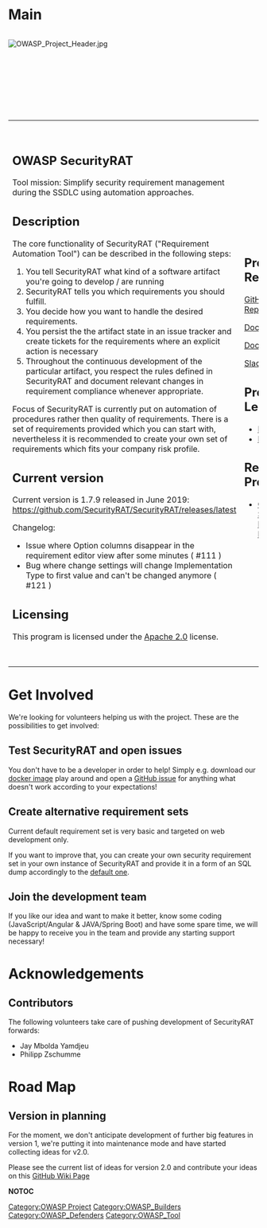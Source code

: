# Main

<div style="width:100%;height:160px;border:0,margin:0;overflow: hidden;">

![OWASP_Project_Header.jpg](OWASP_Project_Header.jpg
"OWASP_Project_Header.jpg")

</div>

<table>
<tbody>
<tr class="odd">
<td><h2 id="owasp_securityrat">OWASP SecurityRAT</h2>
<p>Tool mission: Simplify security requirement management during the SSDLC using automation approaches.</p>
<h2 id="description">Description</h2>
<p>The core functionality of SecurityRAT ("Requirement Automation Tool") can be described in the following steps:</p>
<ol>
<li>You tell SecurityRAT what kind of a software artifact you're going to develop / are running</li>
<li>SecurityRAT tells you which requirements you should fulfill.</li>
<li>You decide how you want to handle the desired requirements.</li>
<li>You persist the the artifact state in an issue tracker and create tickets for the requirements where an explicit action is necessary</li>
<li>Throughout the continuous development of the particular artifact, you respect the rules defined in SecurityRAT and document relevant changes in requirement compliance whenever appropriate.</li>
</ol>
<p>Focus of SecurityRAT is currently put on automation of procedures rather then quality of requirements. There is a set of requirements provided which you can start with, nevertheless it is recommended to create your own set of requirements which fits your company risk profile.</p>
<h2 id="current_version">Current version</h2>
<p>Current version is 1.7.9 released in June 2019: <a href="https://github.com/SecurityRAT/SecurityRAT/releases/latest">https://github.com/SecurityRAT/SecurityRAT/releases/latest</a></p>
<p>Changelog:</p>
<ul>
<li>Issue where Option columns disappear in the requirement editor view after some minutes ( #111 )</li>
<li>Bug where change settings will change Implementation Type to first value and can't be changed anymore ( #121 )</li>
</ul>
<h2 id="licensing">Licensing</h2>
<p>This program is licensed under the <a href="https://www.apache.org/licenses/LICENSE-2.0">Apache 2.0</a> license.</p></td>
<td><h2 id="project_resources">Project Resources</h2>
<p><a href="https://github.com/SecurityRAT/SecurityRAT/">GitHub Repository</a></p>
<p><a href="https://github.com/SecurityRAT/SecurityRAT-dockercompose">Docker Image</a></p>
<p><a href="https://securityrat.github.io/">Documentation</a></p>
<p><a href="https://owasp.slack.com/messages/C76U4TNFJ/details/">Slack Channel</a></p>
<h2 id="project_leaders">Project Leaders</h2>
<ul>
<li><a href="https://www.owasp.org/index.php/User:Dkefer">Daniel Kefer</a></li>
<li><a href="https://www.owasp.org/index.php/User:Ares">René Reuter</a></li>
</ul>
<h2 id="related_projects">Related Projects</h2>
<ul>
<li><a href="OWASP_Security_Knowledge_Framework" title="wikilink">OWASP Security Knowledge Framework</a></li>
</ul></td>
<td><h2 id="releases">Releases</h2>
<p>Please see our <a href="https://github.com/SecurityRAT/SecurityRAT/releases">GitHub Releases page</a> for the information about the most current release!</p>
<h2 id="securityrat_on_tour">SecurityRAT on Tour</h2>
<ul>
<li>[01 Feb 2018] <a href="https://www.meetup.com/de-DE/OWASP-Bucharest/events/246846435/">OWASP Chapter Meeting Bucharest</a></li>
<li>[09 Oct 2017] <a href="https://www.meetup.com/de-DE/owasp-karlsruhe/events/243958635/">OWASP Stammtisch Karlsruhe</a></li>
<li>[22 Sep 2017] <a href="https://2017.appsecusa.org/schedule/">OWASP AppSec US</a></li>
<li>[22 May 2017] <a href="https://entwicklertag.de/karlsruhe/2017/security-requirements-im">Karlsruher Entwicklertag</a>.</li>
<li>[21 Mar 2017] OWASP <a href="https://github.com/SecurityRAT/SecurityRAT/releases">Stammtisch München</a>.</li>
<li>[29 Nov 2016] <a href="German_OWASP_Day_2016" title="wikilink">German OWASP Day 2016</a>.</li>
<li>[25 Nov 2016] <a href="BeNeLux_OWASP_Day_2016-2" title="wikilink">BeNeLux OWASP Day 2016-2</a></li>
<li>[22 Sep 2016] <a href="Netherlands_September_22nd,_2016" title="wikilink">Netherlands Chapter Meeting</a></li>
<li>[30 Jun 2016] <a href="https://2016.appsec.eu/?page_id=914">OWASP AppSec EU</a></li>
<li>[13 Jun 2016] OWASP Stammtisch Karlsruhe</li>
</ul></td>
</tr>
</tbody>
</table>

# Get Involved

We're looking for volunteers helping us with the project. These are the
possibilities to get involved:

## Test SecurityRAT and open issues

You don't have to be a developer in order to help\! Simply e.g. download
our [docker
image](https://github.com/SecurityRAT/SecurityRAT-dockercompose) play
around and open a [GitHub
issue](https://github.com/SecurityRAT/SecurityRAT/issues) for anything
what doesn't work according to your expectations\!

## Create alternative requirement sets

Current default requirement set is very basic and targeted on web
development only.

If you want to improve that, you can create your own security
requirement set in your own instance of SecurityRAT and provide it in a
form of an SQL dump accordingly to the [default
one](https://github.com/SecurityRAT/Security-Requirements).

## Join the development team

If you like our idea and want to make it better, know some coding
(JavaScript/Angular & JAVA/Spring Boot) and have some spare time, we
will be happy to receive you in the team and provide any starting
support necessary\!

# Acknowledgements

## Contributors

The following volunteers take care of pushing development of SecurityRAT
forwards:

  - Jay Mbolda Yamdjeu
  - Philipp Zschumme

# Road Map

## Version in planning

For the moment, we don't anticipate development of further big features
in version 1, we're putting it into maintenance mode and have started
collecting ideas for v2.0.

Please see the current list of ideas for version 2.0 and contribute your
ideas on this [GitHub Wiki
Page](https://github.com/SecurityRAT/SecurityRAT/wiki/Version-2.0-Brainstorming)

__NOTOC__ <headertabs></headertabs>

[Category:OWASP Project](Category:OWASP_Project "wikilink")
[Category:OWASP_Builders](Category:OWASP_Builders "wikilink")
[Category:OWASP_Defenders](Category:OWASP_Defenders "wikilink")
[Category:OWASP_Tool](Category:OWASP_Tool "wikilink")